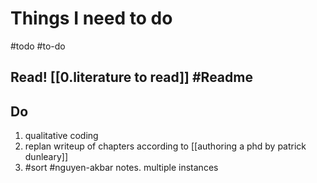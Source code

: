 # Things I need to do      
#todo #to-do

## Read! [[0.literature to read]] #Readme

  

## Do
1. qualitative coding
2. replan writeup of chapters according to [[authoring a phd by patrick dunleary]]
3. #sort #nguyen-akbar notes. multiple instances